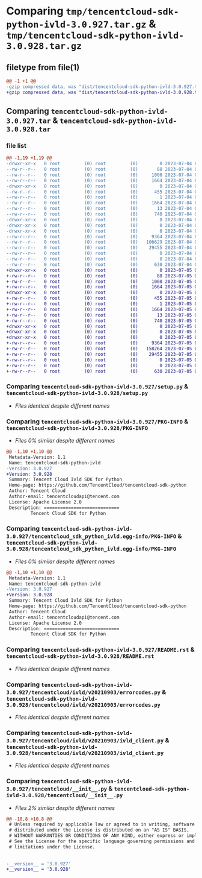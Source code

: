 # Comparing `tmp/tencentcloud-sdk-python-ivld-3.0.927.tar.gz` & `tmp/tencentcloud-sdk-python-ivld-3.0.928.tar.gz`

## filetype from file(1)

```diff
@@ -1 +1 @@
-gzip compressed data, was "dist/tencentcloud-sdk-python-ivld-3.0.927.tar", last modified: Tue Jul  4 00:24:38 2023, max compression
+gzip compressed data, was "dist/tencentcloud-sdk-python-ivld-3.0.928.tar", last modified: Wed Jul  5 00:28:30 2023, max compression
```

## Comparing `tencentcloud-sdk-python-ivld-3.0.927.tar` & `tencentcloud-sdk-python-ivld-3.0.928.tar`

### file list

```diff
@@ -1,19 +1,19 @@
-drwxr-xr-x   0 root         (0) root         (0)        0 2023-07-04 00:24:38.000000 tencentcloud-sdk-python-ivld-3.0.927/
--rw-r--r--   0 root         (0) root         (0)       88 2023-07-04 00:24:38.000000 tencentcloud-sdk-python-ivld-3.0.927/setup.cfg
--rw-r--r--   0 root         (0) root         (0)     1008 2023-07-04 00:24:38.000000 tencentcloud-sdk-python-ivld-3.0.927/setup.py
--rw-r--r--   0 root         (0) root         (0)     1664 2023-07-04 00:24:38.000000 tencentcloud-sdk-python-ivld-3.0.927/PKG-INFO
-drwxr-xr-x   0 root         (0) root         (0)        0 2023-07-04 00:24:38.000000 tencentcloud-sdk-python-ivld-3.0.927/tencentcloud_sdk_python_ivld.egg-info/
--rw-r--r--   0 root         (0) root         (0)      455 2023-07-04 00:24:38.000000 tencentcloud-sdk-python-ivld-3.0.927/tencentcloud_sdk_python_ivld.egg-info/SOURCES.txt
--rw-r--r--   0 root         (0) root         (0)        1 2023-07-04 00:24:38.000000 tencentcloud-sdk-python-ivld-3.0.927/tencentcloud_sdk_python_ivld.egg-info/dependency_links.txt
--rw-r--r--   0 root         (0) root         (0)     1664 2023-07-04 00:24:38.000000 tencentcloud-sdk-python-ivld-3.0.927/tencentcloud_sdk_python_ivld.egg-info/PKG-INFO
--rw-r--r--   0 root         (0) root         (0)       13 2023-07-04 00:24:38.000000 tencentcloud-sdk-python-ivld-3.0.927/tencentcloud_sdk_python_ivld.egg-info/top_level.txt
--rw-r--r--   0 root         (0) root         (0)      740 2023-07-04 00:24:38.000000 tencentcloud-sdk-python-ivld-3.0.927/README.rst
-drwxr-xr-x   0 root         (0) root         (0)        0 2023-07-04 00:24:38.000000 tencentcloud-sdk-python-ivld-3.0.927/tencentcloud/
-drwxr-xr-x   0 root         (0) root         (0)        0 2023-07-04 00:24:38.000000 tencentcloud-sdk-python-ivld-3.0.927/tencentcloud/ivld/
-drwxr-xr-x   0 root         (0) root         (0)        0 2023-07-04 00:24:38.000000 tencentcloud-sdk-python-ivld-3.0.927/tencentcloud/ivld/v20210903/
--rw-r--r--   0 root         (0) root         (0)     9364 2023-07-04 00:24:38.000000 tencentcloud-sdk-python-ivld-3.0.927/tencentcloud/ivld/v20210903/errorcodes.py
--rw-r--r--   0 root         (0) root         (0)   106629 2023-07-04 00:24:38.000000 tencentcloud-sdk-python-ivld-3.0.927/tencentcloud/ivld/v20210903/models.py
--rw-r--r--   0 root         (0) root         (0)    29455 2023-07-04 00:24:38.000000 tencentcloud-sdk-python-ivld-3.0.927/tencentcloud/ivld/v20210903/ivld_client.py
--rw-r--r--   0 root         (0) root         (0)        0 2023-07-04 00:24:38.000000 tencentcloud-sdk-python-ivld-3.0.927/tencentcloud/ivld/v20210903/__init__.py
--rw-r--r--   0 root         (0) root         (0)        0 2023-07-04 00:24:38.000000 tencentcloud-sdk-python-ivld-3.0.927/tencentcloud/ivld/__init__.py
--rw-r--r--   0 root         (0) root         (0)      630 2023-07-04 00:24:38.000000 tencentcloud-sdk-python-ivld-3.0.927/tencentcloud/__init__.py
+drwxr-xr-x   0 root         (0) root         (0)        0 2023-07-05 00:28:30.000000 tencentcloud-sdk-python-ivld-3.0.928/
+-rw-r--r--   0 root         (0) root         (0)       88 2023-07-05 00:28:30.000000 tencentcloud-sdk-python-ivld-3.0.928/setup.cfg
+-rw-r--r--   0 root         (0) root         (0)     1008 2023-07-05 00:28:30.000000 tencentcloud-sdk-python-ivld-3.0.928/setup.py
+-rw-r--r--   0 root         (0) root         (0)     1664 2023-07-05 00:28:30.000000 tencentcloud-sdk-python-ivld-3.0.928/PKG-INFO
+drwxr-xr-x   0 root         (0) root         (0)        0 2023-07-05 00:28:30.000000 tencentcloud-sdk-python-ivld-3.0.928/tencentcloud_sdk_python_ivld.egg-info/
+-rw-r--r--   0 root         (0) root         (0)      455 2023-07-05 00:28:30.000000 tencentcloud-sdk-python-ivld-3.0.928/tencentcloud_sdk_python_ivld.egg-info/SOURCES.txt
+-rw-r--r--   0 root         (0) root         (0)        1 2023-07-05 00:28:30.000000 tencentcloud-sdk-python-ivld-3.0.928/tencentcloud_sdk_python_ivld.egg-info/dependency_links.txt
+-rw-r--r--   0 root         (0) root         (0)     1664 2023-07-05 00:28:30.000000 tencentcloud-sdk-python-ivld-3.0.928/tencentcloud_sdk_python_ivld.egg-info/PKG-INFO
+-rw-r--r--   0 root         (0) root         (0)       13 2023-07-05 00:28:30.000000 tencentcloud-sdk-python-ivld-3.0.928/tencentcloud_sdk_python_ivld.egg-info/top_level.txt
+-rw-r--r--   0 root         (0) root         (0)      740 2023-07-05 00:28:30.000000 tencentcloud-sdk-python-ivld-3.0.928/README.rst
+drwxr-xr-x   0 root         (0) root         (0)        0 2023-07-05 00:28:30.000000 tencentcloud-sdk-python-ivld-3.0.928/tencentcloud/
+drwxr-xr-x   0 root         (0) root         (0)        0 2023-07-05 00:28:30.000000 tencentcloud-sdk-python-ivld-3.0.928/tencentcloud/ivld/
+drwxr-xr-x   0 root         (0) root         (0)        0 2023-07-05 00:28:30.000000 tencentcloud-sdk-python-ivld-3.0.928/tencentcloud/ivld/v20210903/
+-rw-r--r--   0 root         (0) root         (0)     9364 2023-07-05 00:28:30.000000 tencentcloud-sdk-python-ivld-3.0.928/tencentcloud/ivld/v20210903/errorcodes.py
+-rw-r--r--   0 root         (0) root         (0)   158264 2023-07-05 00:28:30.000000 tencentcloud-sdk-python-ivld-3.0.928/tencentcloud/ivld/v20210903/models.py
+-rw-r--r--   0 root         (0) root         (0)    29455 2023-07-05 00:28:30.000000 tencentcloud-sdk-python-ivld-3.0.928/tencentcloud/ivld/v20210903/ivld_client.py
+-rw-r--r--   0 root         (0) root         (0)        0 2023-07-05 00:28:30.000000 tencentcloud-sdk-python-ivld-3.0.928/tencentcloud/ivld/v20210903/__init__.py
+-rw-r--r--   0 root         (0) root         (0)        0 2023-07-05 00:28:30.000000 tencentcloud-sdk-python-ivld-3.0.928/tencentcloud/ivld/__init__.py
+-rw-r--r--   0 root         (0) root         (0)      630 2023-07-05 00:28:30.000000 tencentcloud-sdk-python-ivld-3.0.928/tencentcloud/__init__.py
```

### Comparing `tencentcloud-sdk-python-ivld-3.0.927/setup.py` & `tencentcloud-sdk-python-ivld-3.0.928/setup.py`

 * *Files identical despite different names*

### Comparing `tencentcloud-sdk-python-ivld-3.0.927/PKG-INFO` & `tencentcloud-sdk-python-ivld-3.0.928/PKG-INFO`

 * *Files 0% similar despite different names*

```diff
@@ -1,10 +1,10 @@
 Metadata-Version: 1.1
 Name: tencentcloud-sdk-python-ivld
-Version: 3.0.927
+Version: 3.0.928
 Summary: Tencent Cloud Ivld SDK for Python
 Home-page: https://github.com/TencentCloud/tencentcloud-sdk-python
 Author: Tencent Cloud
 Author-email: tencentcloudapi@tencent.com
 License: Apache License 2.0
 Description: ============================
         Tencent Cloud SDK for Python
```

### Comparing `tencentcloud-sdk-python-ivld-3.0.927/tencentcloud_sdk_python_ivld.egg-info/PKG-INFO` & `tencentcloud-sdk-python-ivld-3.0.928/tencentcloud_sdk_python_ivld.egg-info/PKG-INFO`

 * *Files 0% similar despite different names*

```diff
@@ -1,10 +1,10 @@
 Metadata-Version: 1.1
 Name: tencentcloud-sdk-python-ivld
-Version: 3.0.927
+Version: 3.0.928
 Summary: Tencent Cloud Ivld SDK for Python
 Home-page: https://github.com/TencentCloud/tencentcloud-sdk-python
 Author: Tencent Cloud
 Author-email: tencentcloudapi@tencent.com
 License: Apache License 2.0
 Description: ============================
         Tencent Cloud SDK for Python
```

### Comparing `tencentcloud-sdk-python-ivld-3.0.927/README.rst` & `tencentcloud-sdk-python-ivld-3.0.928/README.rst`

 * *Files identical despite different names*

### Comparing `tencentcloud-sdk-python-ivld-3.0.927/tencentcloud/ivld/v20210903/errorcodes.py` & `tencentcloud-sdk-python-ivld-3.0.928/tencentcloud/ivld/v20210903/errorcodes.py`

 * *Files identical despite different names*

### Comparing `tencentcloud-sdk-python-ivld-3.0.927/tencentcloud/ivld/v20210903/ivld_client.py` & `tencentcloud-sdk-python-ivld-3.0.928/tencentcloud/ivld/v20210903/ivld_client.py`

 * *Files identical despite different names*

### Comparing `tencentcloud-sdk-python-ivld-3.0.927/tencentcloud/__init__.py` & `tencentcloud-sdk-python-ivld-3.0.928/tencentcloud/__init__.py`

 * *Files 2% similar despite different names*

```diff
@@ -10,8 +10,8 @@
 # Unless required by applicable law or agreed to in writing, software
 # distributed under the License is distributed on an "AS IS" BASIS,
 # WITHOUT WARRANTIES OR CONDITIONS OF ANY KIND, either express or implied.
 # See the License for the specific language governing permissions and
 # limitations under the License.
 
 
-__version__ = '3.0.927'
+__version__ = '3.0.928'
```

